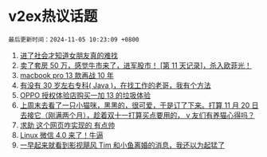 # v2ex热议话题

`最后更新时间：2024-11-05 10:23:09 +0800`

1. [进了社会才知道女朋友真的难找](https://www.v2ex.com/t/1086403)
1. [卖了套房 50 万，感觉牛市来了，进军股市！ [第 11 天记录]，杀入欧菲光！](https://www.v2ex.com/t/1086352)
1. [macbook pro 13 款再战 10 年](https://www.v2ex.com/t/1086345)
1. [有没有 30 岁左右专科( Java )，在找工作的老哥，我有个方法](https://www.v2ex.com/t/1086357)
1. [OPPO 授权体验店购买一加 13 的垃圾体验](https://www.v2ex.com/t/1086575)
1. [上周末去看了一只小猫咪，黑黑的，很可爱，于是订了下来。打算 11 月 20 日去接它（刚满两个月），趁着双十一打算买点要用的， v 友们有养猫心得吗？](https://www.v2ex.com/t/1086419)
1. [求助 这个网页咋实现的 有点帅](https://www.v2ex.com/t/1086408)
1. [Linux 微信 4.0 来了！牛逼](https://www.v2ex.com/t/1086523)
1. [一早起来就看到影视飓风 Tim 和小鱼离婚的消息，我还以为起猛了](https://www.v2ex.com/t/1086683)

